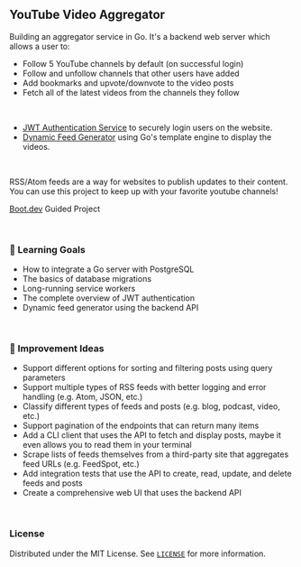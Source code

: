 ## YouTube Video Aggregator

Building an aggregator service in Go. It's a backend web server which allows a user to:
- Follow 5 YouTube channels by default (on successful login)
- Follow and unfollow channels that other users have added
- Add bookmarks and upvote/downvote to the video posts
- Fetch all of the latest videos from the channels they follow

<br>

- [JWT Authentication Service](https://github.com/siddhant-vij/JWT-Authentication-Service) to securely login users on the website.
- [Dynamic Feed Generator](https://github.com/siddhant-vij/Dynamic-Feed-Generator) using Go's template engine to display the videos.

<br>

RSS/Atom feeds are a way for websites to publish updates to their content. You can use this project to keep up with your favorite youtube channels!

[Boot.dev](https://www.boot.dev/learn/build-blog-aggregator) Guided Project

<br>

### 🚀 Learning Goals
- How to integrate a Go server with PostgreSQL
- The basics of database migrations
- Long-running service workers
- The complete overview of JWT authentication
- Dynamic feed generator using the backend API

<br>

### 🚀 Improvement Ideas
- Support different options for sorting and filtering posts using query parameters
- Support multiple types of RSS feeds with better logging and error handling (e.g. Atom, JSON, etc.)
- Classify different types of feeds and posts (e.g. blog, podcast, video, etc.)
- Support pagination of the endpoints that can return many items
- Add a CLI client that uses the API to fetch and display posts, maybe it even allows you to read them in your terminal
- Scrape lists of feeds themselves from a third-party site that aggregates feed URLs (e.g. FeedSpot, etc.)
- Add integration tests that use the API to create, read, update, and delete feeds and posts
- Create a comprehensive web UI that uses the backend API

<br>

### License

Distributed under the MIT License. See [`LICENSE`](https://github.com/siddhant-vij/YouTube-Video-Aggregator/blob/main/LICENSE) for more information.